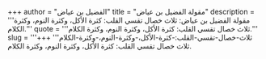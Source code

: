 +++
author = "الفضيل بن عياض"
title = "مقولة الفضيل بن عياض"
description = '''مقولة الفضيل بن عياض: ثلاث خصال تقسي القلب: كثرة الأكل، وكثرة النوم، وكثرة الكلام.'''
quote = '''ثلاث خصال تقسي القلب: كثرة الأكل، وكثرة النوم، وكثرة الكلام.'''
slug = '''ثلاث-خصال-تقسي-القلب:-كثرة-الأكل،-وكثرة-النوم،-وكثرة-الكلام'''
+++
ثلاث خصال تقسي القلب: كثرة الأكل، وكثرة النوم، وكثرة الكلام.
